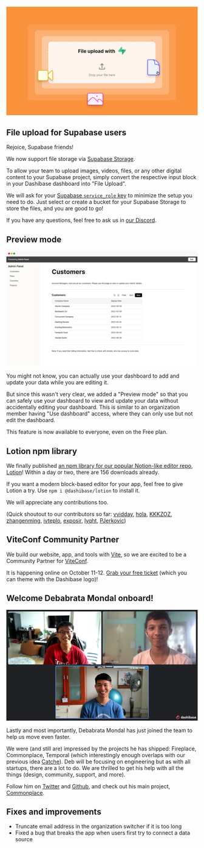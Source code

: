 ![File upload with Supabase Storage](../assets/file-upload.png)

## File upload for Supabase users

Rejoice, Supabase friends! 

We now support file storage via [Supabase Storage](https://supabase.com/storage). 

To allow your team to upload images, videos, files, or any other digital content to your Supabase project, simply convert the respective input block in your Dashibase dashboard into "File Upload". 

We will ask for your [Supabase `service_role` key](https://supabase.com/docs/guides/api#the-service_role-key) to minimize the setup you need to do. Just select or create a bucket for your Supabase Storage to store the files, and you are good to go!

If you have any questions, feel free to ask us in [our Discord](https://discord.gg/crhDFYvbbq).

## Preview mode

![Preview mode](../assets/preview-mode.png)

You might not know, you can actually use your dashboard to add and update your data while you are editing it. 

But since this wasn't very clear, we added a "Preview mode" so that you can safely use your dashboard to view and update your data without accidentally editing your dashboard. This is similar to an organization member having "Use dashboard" access, where they can only use but not edit the dashboard. 

This feature is now available to everyone, even on the Free plan. 

## Lotion npm library

We finally published [an npm library for our popular Notion-like editor repo, Lotion](https://www.npmjs.com/package/@dashibase/lotion)! Within a day or two, there are 156 downloads already.

If you want a modern block-based editor for your app, feel free to give Lotion a try. Use `npm i @dashibase/lotion` to install it.

We will appreciate any contributions too.

(Quick shoutout to our contributors so far: [vvidday](https://github.com/vvidday), [hola](https://github.com/holazz), [KKKZOZ](https://github.com/KKKZOZ), [zhangenming](https://github.com/zhangenming), [ivteplo](https://github.com/ivteplo), [exposir](https://github.com/exposir), [lyqht](https://github.com/lyqht), [PJerkovic](https://github.com/PJerkovic))

## ViteConf Community Partner

We build our website, app, and tools with [Vite](https://vitejs.dev/), so we are excited to be a Community Partner for [ViteConf](https://viteconf.org/).

It is happening online on October 11-12. [Grab your free ticket](https://viteconf.org/tickets/alfredlua?awesome) (which you can theme with the Dashibase logo)!

## Welcome Debabrata Mondal onboard!

![Dashibase team](../assets/dashibase-3.jpg)

Lastly and most importantly, Debabrata Mondal has just joined the team to help us move even faster.

We were (and still are) impressed by the projects he has shipped: Fireplace, Commonplace, Temporal (which interestingly enough overlaps with our previous idea [Catche](https://catche.co/)). Deb will be focusing on engineering but as with all startups, there are a lot to do. We are thrilled to get his help with all the things (design, community, support, and more).

Follow him on [Twitter](https://twitter.com/0xDebabrata) and [Github](https://github.com/0xDebabrata), and check out his main project, [Commonplace](https://www.commonplace.one/).

## Fixes and improvements

- Truncate email address in the organization switcher if it is too long
- Fixed a bug that breaks the app when users first try to connect a data source